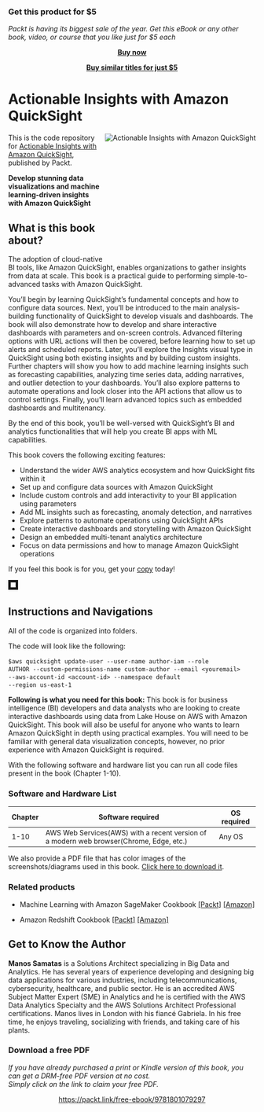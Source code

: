 
### Get this product for $5

<i>Packt is having its biggest sale of the year. Get this eBook or any other book, video, or course that you like just for $5 each</i>


<b><p align='center'>[Buy now](https://packt.link/9781801079297)</p></b>


<b><p align='center'>[Buy similar titles for just $5](https://subscription.packtpub.com/search)</p></b>


# Actionable Insights with Amazon QuickSight	

<a href="https://www.packtpub.com/product/actionable-insights-with-amazon-quicksight/9781801079297"><img src="https://static.packt-cdn.com/products/9781801079297/cover/smaller" alt="Actionable Insights with Amazon QuickSight" height="256px" align="right"></a>

This is the code repository for [Actionable Insights with Amazon QuickSight](https://www.packtpub.com/product/actionable-insights-with-amazon-quicksight/9781801079297), published by Packt.

**Develop stunning data visualizations and machine learning-driven insights with Amazon QuickSight**

## What is this book about?

The adoption of cloud-native BI tools, like Amazon QuickSight, enables organizations to gather insights from data at scale. This book is a practical guide to performing simple-to-advanced tasks with Amazon QuickSight.

You’ll begin by learning QuickSight’s fundamental concepts and how to configure data sources. Next, you’ll be introduced to the main analysis-building functionality of QuickSight to develop visuals and dashboards. The book will also demonstrate how to develop and share interactive dashboards with parameters and on-screen controls. Advanced filtering options with URL actions will then be covered, before learning how to set up alerts and scheduled reports. Later, you’ll explore the Insights visual type in QuickSight using both existing insights and by building custom insights. Further chapters will show you how to add machine learning insights such as forecasting capabilities, analyzing time series data, adding narratives, and outlier detection to your dashboards. You’ll also explore patterns to automate operations and look closer into the API actions that allow us to control settings. Finally, you’ll learn advanced topics such as embedded dashboards and multitenancy.

By the end of this book, you’ll be well-versed with QuickSight’s BI and analytics functionalities that will help you create BI apps with ML capabilities.

This book covers the following exciting features: 
* Understand the wider AWS analytics ecosystem and how QuickSight fits within it
* Set up and configure data sources with Amazon QuickSight
* Include custom controls and add interactivity to your BI application using parameters
* Add ML insights such as forecasting, anomaly detection, and narratives
* Explore patterns to automate operations using QuickSight APIs
* Create interactive dashboards and storytelling with Amazon QuickSight
* Design an embedded multi-tenant analytics architecture
* Focus on data permissions and how to manage Amazon QuickSight operations

If you feel this book is for you, get your [copy](https://www.amazon.in/Actionable-Insights-Amazon-QuickSight-learning-driven/dp/1801079293/ref=sr_1_1?keywords=Actionable+Insights+with+Amazon+QuickSight&qid=1638759116&sr=8-1) today!

<a href="https://www.packtpub.com/product/actionable-insights-with-amazon-quicksight/9781801079297"><img src="https://raw.githubusercontent.com/PacktPublishing/GitHub/master/GitHub.png" alt="https://www.packtpub.com/" border="5" /></a>

## Instructions and Navigations
All of the code is organized into folders.

The code will look like the following:
```
$aws quicksight update-user --user-name author-iam --role
AUTHOR --custom-permissions-name custom-author --email <youremail>
--aws-account-id <account-id> --namespace default
--region us-east-1
```
**Following is what you need for this book:**
This book is for business intelligence (BI) developers and data analysts who are looking to create interactive dashboards using data from Lake House on AWS with Amazon QuickSight. This book will also be useful for anyone who wants to learn Amazon QuickSight in depth using practical examples. You will need to be familiar with general data visualization concepts, however, no prior experience with Amazon QuickSight is required.

With the following software and hardware list you can run all code files present in the book (Chapter 1-10).

### Software and Hardware List

| Chapter  | Software required                                                                    | OS required                        |
| -------- | -------------------------------------------------------------------------------------| -----------------------------------|
|  	1-10	   |   	AWS Web Services(AWS) with a recent version of a modern web browser(Chrome, Edge, etc.)                                  			  | Any OS | 		

We also provide a PDF file that has color images of the screenshots/diagrams used in this book. [Click here to download it](https://static.packt-cdn.com/downloads/9781801079297_ColorImages.pdf).

### Related products <Other books you may enjoy>
* Machine Learning with Amazon SageMaker Cookbook  [[Packt]](https://www.packtpub.com/product/machine-learning-with-amazon-sagemaker-cookbook/9781800567030) [[Amazon]](https://www.amazon.in/Machine-Learning-Amazon-SageMaker-Cookbook/dp/1800567030/ref=sr_1_3?keywords=Machine+Learning+with+Amazon+SageMaker+Cookbook&qid=1638759383&sr=8-3)
  
* Amazon Redshift Cookbook  [[Packt]](https://www.packtpub.com/product/amazon-redshift-cookbook/9781800569683) [[Amazon]](https://www.amazon.in/Amazon-Redshift-Cookbook-warehousing-solutions/dp/1800569688/ref=sr_1_1?keywords=Amazon+Redshift+Cookbook&qid=1638759416&sr=8-1)
  
## Get to Know the Author
**Manos Samatas** is a Solutions Architect specializing in Big Data and Analytics. He has several years of experience developing and designing big data applications for various industries, including telecommunications, cybersecurity, healthcare, and public sector. He is an accredited AWS Subject Matter Expert (SME) in Analytics and he is certified with the AWS Data Analytics Specialty and the AWS Solutions Architect Professional certifications. Manos lives in London with his fiancé Gabriela. In his free time, he enjoys traveling, socializing with friends, and taking care of his plants.
### Download a free PDF

 <i>If you have already purchased a print or Kindle version of this book, you can get a DRM-free PDF version at no cost.<br>Simply click on the link to claim your free PDF.</i>
<p align="center"> <a href="https://packt.link/free-ebook/9781801079297">https://packt.link/free-ebook/9781801079297 </a> </p>